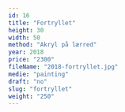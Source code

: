```yaml
---
id: 16
title: "Fortryllet"
height: 30
width: 50
method: "Akryl på lærred"
year: 2018
price: "2300"
fileName: "2018-fortryllet.jpg"
medie: "painting"
draft: "no"
slug: "fortryllet"
weight: "250"
---
```

